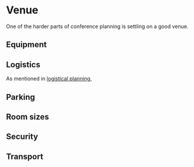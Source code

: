 # Venue

One of the harder parts of conference planning is settling on a good venue. 

## Equipment


## Logistics

As mentioned in [logistical planning](organisation_and_planning.md#logistics), 

## Parking


## Room sizes


## Security


## Transport
